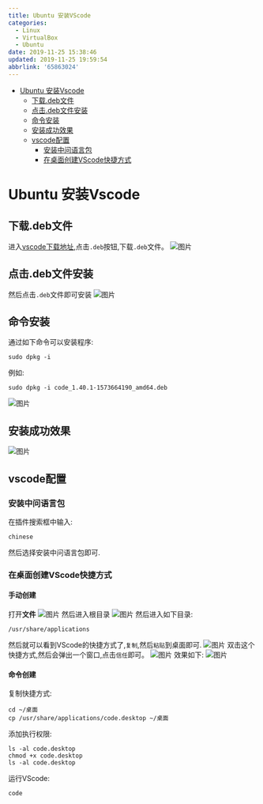 ```yaml
---
title: Ubuntu 安装VScode
categories: 
  - Linux
  - VirtualBox
  - Ubuntu
date: 2019-11-25 15:38:46
updated: 2019-11-25 19:59:54
abbrlink: '65863024'
---
```

<div id='my_toc'>

- [Ubuntu 安装Vscode](/blog/65863024/#Ubuntu-安装Vscode)
    - [下载.deb文件](/blog/65863024/#下载-deb文件)
    - [点击.deb文件安装](/blog/65863024/#点击-deb文件安装)
    - [命令安装](/blog/65863024/#命令安装)
    - [安装成功效果](/blog/65863024/#安装成功效果)
    - [vscode配置](/blog/65863024/#vscode配置)
        - [安装中问语言包](/blog/65863024/#安装中问语言包)
        - [在桌面创建VScode快捷方式](/blog/65863024/#在桌面创建VScode快捷方式)

</div>
<!--more-->
<script>if (navigator.platform.toLowerCase() == 'win32'){document.getElementById('my_toc').style.display = 'none';}</script>

<!--end-->
# Ubuntu 安装Vscode #
## 下载.deb文件 ##
进入[vscode下载地址](https://code.visualstudio.com/Download),点击`.deb`按钮,下载`.deb`文件。
![图片](https://raw.githubusercontent.com/lanlan2017/images/master/Linux/Ubuntu/instatll/vscode/1.png)
## 点击.deb文件安装 ##
然后点击`.deb`文件即可安装
![图片](https://raw.githubusercontent.com/lanlan2017/images/master/Linux/Ubuntu/instatll/vscode/3.png)

## 命令安装 ##
通过如下命令可以安装程序:
```shell
sudo dpkg -i 
```
例如:
```shell
sudo dpkg -i code_1.40.1-1573664190_amd64.deb 
```
![图片](https://raw.githubusercontent.com/lanlan2017/images/master/Linux/Ubuntu/instatll/vscode/4.png)
## 安装成功效果 ##
![图片](https://raw.githubusercontent.com/lanlan2017/images/master/Linux/Ubuntu/instatll/vscode/5.png)

## vscode配置 ##
### 安装中问语言包 ###
在插件搜索框中输入:
```
chinese
```
然后选择安装中问语言包即可.
### 在桌面创建VScode快捷方式 ###
#### 手动创建 ####
打开**文件**
![图片](https://raw.githubusercontent.com/lanlan2017/images/master/Linux/Ubuntu/instatll/vscode/6.png)
然后进入根目录
![图片](https://raw.githubusercontent.com/lanlan2017/images/master/Linux/Ubuntu/instatll/vscode/7.png)
然后进入如下目录:
```shell
/usr/share/applications
```
然后就可以看到VScode的快捷方式了,`复制`,然后`粘贴`到桌面即可.
![图片](https://raw.githubusercontent.com/lanlan2017/images/master/Ubuntu/instatll/vscode/8.png)
双击这个快捷方式,然后会弹出一个窗口,点击`信任`即可。
![图片](https://raw.githubusercontent.com/lanlan2017/images/master/Ubuntu/instatll/vscode/9.png)
效果如下:
![图片](https://raw.githubusercontent.com/lanlan2017/images/master/Ubuntu/instatll/vscode/10.png)
#### 命令创建 ####
复制快捷方式:
```shell
cd ~/桌面
cp /usr/share/applications/code.desktop ~/桌面
```
添加执行权限:
```shell
ls -al code.desktop
chmod +x code.desktop
ls -al code.desktop
```
运行VScode:
```shell
code
```


